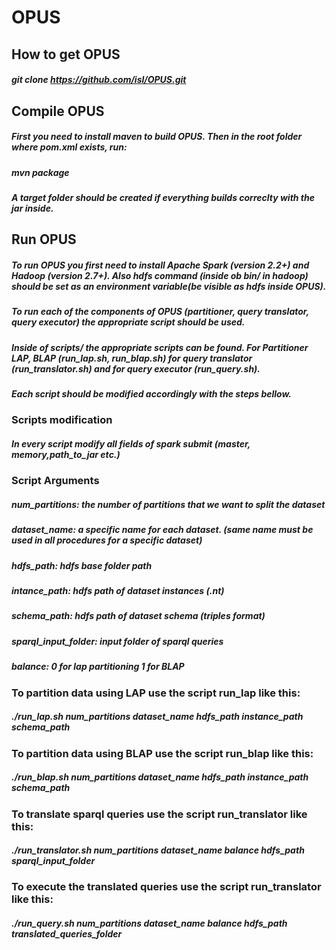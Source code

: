 # OPUS

## How to get OPUS
##### git clone https://github.com/isl/OPUS.git

## Compile OPUS
##### First you need to install maven to build OPUS. Then in the root folder where pom.xml exists, run:
##### mvn package
##### A target folder should be created if everything builds correclty with the jar inside.

## Run OPUS
##### To run OPUS you first need to install Apache Spark (version 2.2+) and Hadoop (version 2.7+). Also hdfs command (inside ob bin/ in hadoop) should be set as an environment variable(be visible as hdfs inside OPUS).
##### To run each of the components of OPUS (partitioner, query translator, query executor) the appropriate script should be used.
##### Inside of scripts/ the appropriate scripts can be found. For Partitioner LAP, BLAP (run_lap.sh, run_blap.sh) for query translator (run_translator.sh) and for query executor (run_query.sh).
##### Each script should be modified accordingly with the steps bellow.

### Scripts modification
##### In every script modify all fields of spark submit (master, memory,path_to_jar etc.)

### Script Arguments
##### __num_partitions:__ the number of partitions that we want to split the dataset

##### **dataset_name:** a specific name for each dataset. (same name must be used in all procedures for a specific dataset)

##### **hdfs_path:** hdfs base folder path

##### **intance_path:** hdfs path of dataset instances (.nt)

##### **schema_path:** hdfs path of dataset schema (triples format)

##### **sparql_input_folder:** input folder of sparql queries

##### **balance:** 0 for lap partitioning 1 for BLAP

### To partition data using LAP use the script run_lap like this:
##### ./run_lap.sh num_partitions dataset_name hdfs_path instance_path schema_path

### To partition data using BLAP use the script run_blap like this:
##### ./run_blap.sh num_partitions dataset_name hdfs_path instance_path schema_path

### To translate sparql queries use the script run_translator like this:
##### ./run_translator.sh num_partitions dataset_name balance hdfs_path sparql_input_folder

### To execute the translated queries use the script run_translator like this:
##### ./run_query.sh num_partitions dataset_name balance hdfs_path translated_queries_folder
